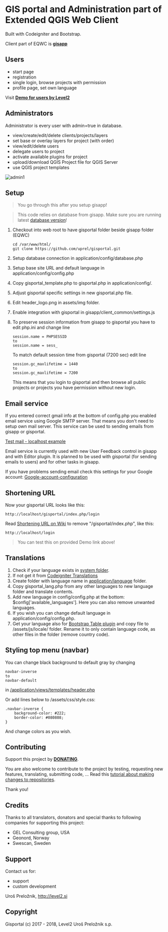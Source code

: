 GIS portal and Administration part of Extended QGIS Web Client
=================================================================
Built with Codeigniter and Bootstrap.

Client part of EQWC is [**gisapp**](https://github.com/uprel/gisapp)

## Users

- start page
- registration
- single login, browse projects with permission
- profile page, set own language

Visit **<a target="_blank" href="http://test.level2.si">Demo for users by Level2</a>**

## Administrators

Administrator is every user with admin=true in database.

- view/create/edit/delete clients/projects/layers
- set base or overlay layers for project (with order)
- view/edit/delete users
- delegate users to project
- activate available plugins for project
- upload/download QGIS Project file for QGIS Server
- use QGIS project templates

![admin1](https://github.com/uprel/gisportal/wiki/images/admin_projects_view1.png)

## Setup

> You go through this after you setup gisapp!

> This code relies on database from gisapp. Make sure you are running latest [database version](https://github.com/uprel/gisapp/wiki/3.-Managing-Database#upgrading)!

1. Checkout into web root to have gisportal folder beside gisapp folder (EQWC)

	```
	cd /var/www/html/
	git clone https://github.com/uprel/gisportal.git
	```
	
1. Setup database connection in application/config/database.php
1. Setup base site URL and default language in application/config/config.php
1. Copy gisportal_template.php to gisportal.php in application/config/.
1. Adjust gisportal specific settings in new gisportal.php file.
1. Edit header_logo.png in assets/img folder.
1. Enable integration with gisportal in gisapp/client_common/settings.js
1. To preserve session information from gisapp to gisportal you have to edit php.ini and change line

    ```
    session.name = PHPSESSID
    to
    session.name = sess_
    ```

    To match default session time from gisportal (7200 sec) edit line
    
    ```
    session.gc_maxlifetime = 1440
    to
    session.gc_maxlifetime = 7200
    ```
    
    This means that you login to gisportal and then browse all public projects or projects you have permission without
    new login.

## Email service
If you entered correct gmail info at the bottom of config.php you enabled email service using Google SMTP server. That means you don't need to setup own mail server. This service can be used to sending emails from gisapp or gisportal.

[Test mail - localhost example](http://localhost/gisportal/index.php/mail/test)

Email service is currently used with new User Feedback control in gisapp and with Editor plugin.
It is planned to be used with gisportal (for sending emails to users) and for other tasks in gisapp.

If you have problems sending email check this settings for your Google account: [Google-account-configuration](../../wiki/Google-account-configuration)

## Shortening URL
Now your gisportal URL looks like this:

```http://localhost/gisportal/index.php/login```

Read [Shortening URL on Wiki](https://github.com/uprel/gisportal/wiki/Shortening-URL) to remove "/gisportal/index.php", like this:

```http://localhost/login```

> You can test this on provided Demo link above!

## Translations

1. Check if your language exists in [system folder](https://github.com/uprel/gisportal/tree/master/system/language). 
1. If not get it from [Codeigniter Translations](https://github.com/bcit-ci/codeigniter3-translations)
1. Create folder with language name in [application/language](https://github.com/uprel/gisportal/tree/master/application/language) folder.
1. Copy gisportal_lang.php from any other languages to new language folder and translate contents.
1. Add new language in config/config.php at the bottom: $config['available_languages']. Here you can also remove unwanted languages.
1. If you wish you can change default language in application/config/config.php.
1. Get your language also for [Bootstrap Table plugin](https://github.com/wenzhixin/bootstrap-table/tree/develop/src/locale) and copy file to /assets/js/locale/ folder. Rename it to only contain language code, as other files in the folder (remove country code).

## Styling top menu (navbar)

You can change black background to default gray by changing 

```
navbar-inverse
to
navbar-default
```
in [/application/views/templates/header.php](https://github.com/uprel/gisportal/blob/9a657cf05c7fb6d6b9b6d38f561143656804eb57/application/views/templates/header.php#L26)

Or add lines below to /assets/css/style.css:

```
.navbar-inverse {
    background-color: #222;
    border-color: #080808;
}
```
And change colors as you wish.

## Contributing

Support this project by [**DONATING**](http://level2.si/product/donation-extended-qgis-web-client/).

You are also welcome to contribute to the project by testing, requesting new features, translating, submitting code, ...
Read this [tutorial about making changes to repositories](https://help.github.com/articles/fork-a-repo/).

Thank you!

## Credits

Thanks to all translators, donators and special thanks to following companies for supporting this project:
* GEL Consulting group, USA
* Geonord, Norway
* Swescan, Sweden

## Support

Contact us for:
* support
* custom development

Uroš Preložnik, http://level2.si

## Copyright

Gisportal (c) 2017 - 2018, Level2 Uroš Preložnik s.p. 
